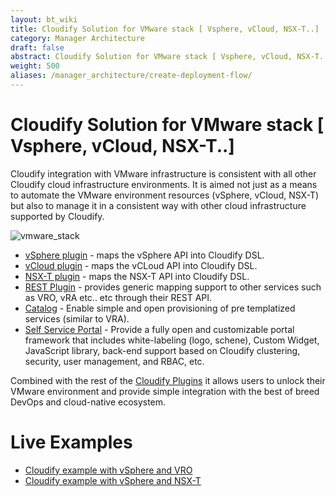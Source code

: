 ```yaml
---
layout: bt_wiki
title: Cloudify Solution for VMware stack [ Vsphere, vCloud, NSX-T..]
category: Manager Architecture
draft: false
abstract: Cloudify Solution for VMware stack [ Vsphere, vCloud, NSX-T..]
weight: 500
aliases: /manager_architecture/create-deployment-flow/
---
```

 
# Cloudify Solution for VMware stack [ Vsphere, vCloud, NSX-T..]
Cloudify integration with VMware infrastructure is consistent with all other Cloudify cloud infrastructure environments. It is aimed not just as a means to automate the VMware environment resources (vSphere, vCloud, NSX-T)  but also to manage it in a consistent way with other cloud infrastructure supported by Cloudify. 
 
![vmware_stack]( /images/vmware_stack/vmware_stack.png )
 
* [vSphere plugin](https://docs.cloudify.co/latest/working_with/official_plugins/infrastructure/vsphere/) - maps the vSphere API into Cloudify DSL.
* [vCloud plugin](https://docs.cloudify.co/latest/working_with/official_plugins/infrastructure/vcloud/) - maps the vCLoud API into Cloudify DSL.
* [NSX-T plugin](https://docs.cloudify.co/latest/working_with/official_plugins/infrastructure/nsx-t/) - maps the NSX-T API into Cloudify DSL.
* [REST Plugin](https://docs.cloudify.co/latest/working_with/official_plugins/utilities/rest/) - provides generic mapping support to other services such as VRO, vRA etc.. etc through their REST API.
* [Catalog](https://docs.cloudify.co/latest/working_with/console/pages/cloudify-catalog-page/) - Enable simple and open provisioning of pre templatized services (similar to VRA).
* [Self Service Portal](https://docs.cloudify.co/latest/working_with/console/customization/) -  Provide a fully open and customizable portal framework that includes white-labeling (logo, schene), Custom Widget, JavaScript library, back-end support based on Cloudify clustering, security, user management, and RBAC, etc.

Combined with the rest of the [Cloudify Plugins](https://docs.cloudify.co/latest/working_with/official_plugins/) it allows users to unlock their VMware environment and provide simple integration with the best of breed DevOps and cloud-native ecosystem.

# Live Examples 
* [Cloudify example with vSphere and VRO](https://vimeo.com/448587029)
* [Cloudify example with vSphere and NSX-T](https://vimeo.com/457711864)
